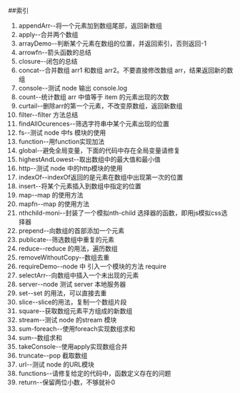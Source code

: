 ##索引
1. appendArr--将一个元素加到数组尾部，返回新数组
2. apply--合并两个数组
3. arrayDemo--判断某个元素在数组的位置，并返回索引，否则返回-1
4. arrowfn--箭头函数的总结
5. closure--闭包的总结
6. concat--合并数组 arr1 和数组 arr2。不要直接修改数组 arr，结果返回新的数组
7. console--测试 node 输出 console.log
8. count--统计数组 arr 中值等于 item 的元素出现的次数
9. curtail--删除arr的第一个元素，不改变原数组，返回新数组
10. filter--filter 方法总结
11. findAllOcurences--筛选字符串中某个元素出现的位置
12. fs--测试 node 中fs 模块的使用
13. function--用function实现加法
14. global--避免全局变量，下面的代码中存在全局变量请修复
15. highestAndLowest--取出数组中的最大值和最小值
16. http--测试 node 中的http模块的使用
17. indexOf--indexOf返回的是元素在数组中出现第一次的位置
18. insert--将某个元素插入到数组中指定的位置
19. map--map 的使用方法
20. mapfn--map 的使用方法
21. nthchild-moni--封装了一个模拟nth-child 选择器的函数，即用js模拟css选择器
22. prepend--向数组的首部添加一个元素
23. publicate--筛选数组中重复的元素
24. reduce--reduce 的用法，遍历数组
25. removeWithoutCopy--数组去重
26. requireDemo--node 中 引入一个模块的方法 require
27. selectArr--向数组中插入一个未出现的元素
28. server--node 测试 server 本地服务器
29. set--set 的用法，可以直接去重
30. slice--slice的用法，复制一个数组片段
31. square--获取数组元素平方组成的新数组
32. stream--测试 node 的stream 模块
33. sum-foreach--使用foreach实现数组求和
34. sum--数组求和
35. takeConsole--使用apply实现数组合并
36. truncate--pop 截取数组
37. url--测试 node 的URL模块
38. functions--请修复给定的代码中，函数定义存在的问题
39. return--保留两位小数，不够就补0

